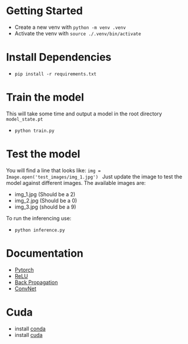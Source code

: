 # Getting Started
- Create a new venv with `python -m venv .venv`
- Activate the venv with `source ./.venv/bin/activate`

# Install Dependencies
- `pip install -r requirements.txt`

# Train the model
This will take some time and output a model in the root directory `model_state.pt`
- `python train.py`

# Test the model
You will find a line that looks like:
```img = Image.open('test_images/img_1.jpg') ```
Just update the image to test the model against different images. 
The available images are: 
- img_1.jpg (Should be a 2)
- img_2.jpg (Should be a 0)
- img_3.jpg (should be a 9)

To run the inferencing use:
- `python inference.py`


# Documentation
- [Pytorch](https://pytorch.org/)
- [ReLU](https://en.wikipedia.org/wiki/Rectifier_(neural_networks))
- [Back Propagation](https://en.wikipedia.org/wiki/Backpropagation)
- [ConvNet](https://en.wikipedia.org/wiki/Convolutional_neural_network)


# Cuda
- install [conda](https://github.com/conda-forge/miniforge)
- install [cuda](https://docs.nvidia.com/cuda/cuda-installation-guide-microsoft-windows/index.html)